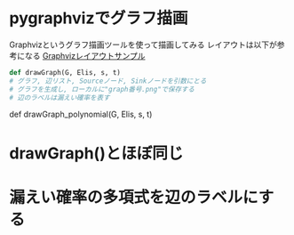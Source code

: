 # pygraphvizでグラフ描画
Graphvizというグラフ描画ツールを使って描画してみる
レイアウトは以下が参考になる
[Graphvizレイアウトサンプル](http://melborne.github.io/2013/04/02/graphviz-layouts/)

```python
def drawGraph(G, Elis, s, t)
# グラフ, 辺リスト, Sourceノード, Sinkノードを引数にとる
# グラフを生成し, ローカルに"graph番号.png"で保存する
# 辺のラベルは漏えい確率を表す
```

def drawGraph_polynomial(G, Elis, s, t)
# drawGraph()とほぼ同じ
# 漏えい確率の多項式を辺のラベルにする
```

